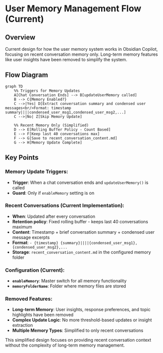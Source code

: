# User Memory Management Flow (Current)

## Overview

Current design for how the user memory system works in Obsidian Copilot, focusing on recent conversation memory only. Long-term memory features like user insights have been removed to simplify the system.

## Flow Diagram

```mermaid
graph TD
    %% Triggers for Memory Updates
    A[Chat Conversation Ends] --> B[updateUserMemory called]
    B --> C{Memory Enabled?}
    C -->|Yes| D[Extract conversation summary and condensed user messages<br/>Format: timestamp summary||||condensed_user_msg1,condensed_user_msg2,...]
    C -->|No| Z[Skip Memory Update]

    %% Recent Memory Only (Simplified)
    D --> E[Rolling Buffer Policy - Count Based]
    E --> F[Keep last 40 conversations max]
    F --> G[Save to recent_conversation_content.md]
    G --> H[Memory Update Complete]
```

## Key Points

### Memory Update Triggers:

- **Trigger**: When a chat conversation ends and `updateUserMemory()` is called
- **Guard**: Only if `enableMemory` setting is on

### Recent Conversations (Current Implementation):

- **When**: Updated after every conversation
- **Retention policy**: Fixed rolling buffer - keeps last 40 conversations maximum
- **Content**: Timestamp + brief conversation summary + condensed user message excerpts
- **Format**: `- {timestamp} {summary}||||{condensed_user_msg1},{condensed_user_msg2},...`
- **Storage**: `recent_conversation_content.md` in the configured memory folder

### Configuration (Current):

- **`enableMemory`**: Master switch for all memory functionality
- **`memoryFolderName`**: Folder where memory files are stored

### Removed Features:

- **Long-term Memory**: User insights, response preferences, and topic highlights have been removed
- **Complex Update Logic**: No more threshold-based updates or insight extraction
- **Multiple Memory Types**: Simplified to only recent conversations

This simplified design focuses on providing recent conversation context without the complexity of long-term memory management.
